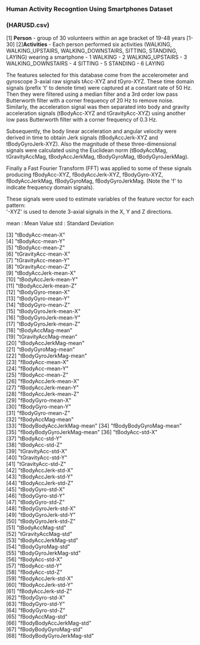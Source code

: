 ### Human Activity Recogntion Using Smartphones Dataset
### (HARUSD.csv)

 [1] **Person** - group of 30 volunteers within an age bracket of 19-48 years [1-30]
 [2]**Activities** - Each person performed six activities (WALKING, WALKING_UPSTAIRS, WALKING_DOWNSTAIRS, SITTING, STANDING, LAYING) wearing a smartphone
    -  1 WALKING
    -  2 WALKING_UPSTAIRS
    -  3 WALKING_DOWNSTAIRS
    -  4 SITTING
    -  5 STANDING
    -  6 LAYING
  
The features selected for this database come from the accelerometer and gyroscope 3-axial raw signals tAcc-XYZ and tGyro-XYZ. These time domain signals (prefix 't' to denote time) were captured at a constant rate of 50 Hz. Then they were filtered using a median filter and a 3rd order low pass Butterworth filter with a corner frequency of 20 Hz to remove noise. Similarly, the acceleration signal was then separated into body and gravity acceleration signals (tBodyAcc-XYZ and tGravityAcc-XYZ) using another low pass Butterworth filter with a corner frequency of 0.3 Hz. 

Subsequently, the body linear acceleration and angular velocity were derived in time to obtain Jerk signals (tBodyAccJerk-XYZ and tBodyGyroJerk-XYZ). Also the magnitude of these three-dimensional signals were calculated using the Euclidean norm (tBodyAccMag, tGravityAccMag, tBodyAccJerkMag, tBodyGyroMag, tBodyGyroJerkMag). 

Finally a Fast Fourier Transform (FFT) was applied to some of these signals producing fBodyAcc-XYZ, fBodyAccJerk-XYZ, fBodyGyro-XYZ, fBodyAccJerkMag, fBodyGyroMag, fBodyGyroJerkMag. (Note the 'f' to indicate frequency domain signals). 

These signals were used to estimate variables of the feature vector for each pattern:  
'-XYZ' is used to denote 3-axial signals in the X, Y and Z directions.

mean : Mean Value 
std : Standard Deviation
  
 [3] "tBodyAcc-mean-X"          
 [4] "tBodyAcc-mean-Y"          
 [5] "tBodyAcc-mean-Z"          
 [6] "tGravityAcc-mean-X"       
 [7] "tGravityAcc-mean-Y"       
 [8] "tGravityAcc-mean-Z"       
 [9] "tBodyAccJerk-mean-X"      
[10] "tBodyAccJerk-mean-Y"      
[11] "tBodyAccJerk-mean-Z"      
[12] "tBodyGyro-mean-X"         
[13] "tBodyGyro-mean-Y"         
[14] "tBodyGyro-mean-Z"         
[15] "tBodyGyroJerk-mean-X"     
[16] "tBodyGyroJerk-mean-Y"     
[17] "tBodyGyroJerk-mean-Z"     
[18] "tBodyAccMag-mean"         
[19] "tGravityAccMag-mean"      
[20] "tBodyAccJerkMag-mean"     
[21] "tBodyGyroMag-mean"        
[22] "tBodyGyroJerkMag-mean"    
[23] "fBodyAcc-mean-X"          
[24] "fBodyAcc-mean-Y"          
[25] "fBodyAcc-mean-Z"          
[26] "fBodyAccJerk-mean-X"      
[27] "fBodyAccJerk-mean-Y"      
[28] "fBodyAccJerk-mean-Z"      
[29] "fBodyGyro-mean-X"         
[30] "fBodyGyro-mean-Y"         
[31] "fBodyGyro-mean-Z"         
[32] "fBodyAccMag-mean"         
[33] "fBodyBodyAccJerkMag-mean" 
[34] "fBodyBodyGyroMag-mean"    
[35] "fBodyBodyGyroJerkMag-mean"
[36] "tBodyAcc-std-X"           
[37] "tBodyAcc-std-Y"           
[38] "tBodyAcc-std-Z"           
[39] "tGravityAcc-std-X"        
[40] "tGravityAcc-std-Y"        
[41] "tGravityAcc-std-Z"        
[42] "tBodyAccJerk-std-X"       
[43] "tBodyAccJerk-std-Y"       
[44] "tBodyAccJerk-std-Z"       
[45] "tBodyGyro-std-X"          
[46] "tBodyGyro-std-Y"          
[47] "tBodyGyro-std-Z"          
[48] "tBodyGyroJerk-std-X"      
[49] "tBodyGyroJerk-std-Y"      
[50] "tBodyGyroJerk-std-Z"      
[51] "tBodyAccMag-std"          
[52] "tGravityAccMag-std"       
[53] "tBodyAccJerkMag-std"      
[54] "tBodyGyroMag-std"         
[55] "tBodyGyroJerkMag-std"     
[56] "fBodyAcc-std-X"           
[57] "fBodyAcc-std-Y"           
[58] "fBodyAcc-std-Z"           
[59] "fBodyAccJerk-std-X"       
[60] "fBodyAccJerk-std-Y"       
[61] "fBodyAccJerk-std-Z"       
[62] "fBodyGyro-std-X"          
[63] "fBodyGyro-std-Y"          
[64] "fBodyGyro-std-Z"          
[65] "fBodyAccMag-std"          
[66] "fBodyBodyAccJerkMag-std"  
[67] "fBodyBodyGyroMag-std"     
[68] "fBodyBodyGyroJerkMag-std"
